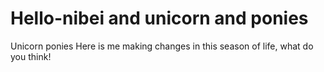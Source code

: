 # Hello-nibei and  unicorn and ponies

Unicorn
ponies
Here is me making changes in this season of life, what do you think!
